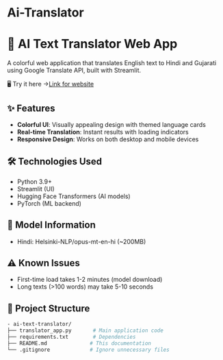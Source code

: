# Ai-Translator

# 🌈 AI Text Translator Web App

A colorful web application that translates English text to Hindi and Gujarati using Google Translate API, built with Streamlit.

🖥 Try it here →[Link for website](https://ai-translator-shshshnk.streamlit.app/)

## ✨ Features

- **Colorful UI**: Visually appealing design with themed language cards
- **Real-time Translation**: Instant results with loading indicators
- **Responsive Design**: Works on both desktop and mobile devices

## 🛠️ Technologies Used

- Python 3.9+
- Streamlit (UI)
- Hugging Face Transformers (AI models)
- PyTorch (ML backend)

## 🧠 Model Information
- Hindi: Helsinki-NLP/opus-mt-en-hi (~200MB)

## ⚠️ Known Issues
- First-time load takes 1-2 minutes (model download)
- Long texts (>100 words) may take 5-10 seconds

## 📂 Project Structure
```bash
- ai-text-translator/  
├── translator_app.py       # Main application code  
├── requirements.txt        # Dependencies  
├── README.md              # This documentation  
└── .gitignore             # Ignore unnecessary files  
